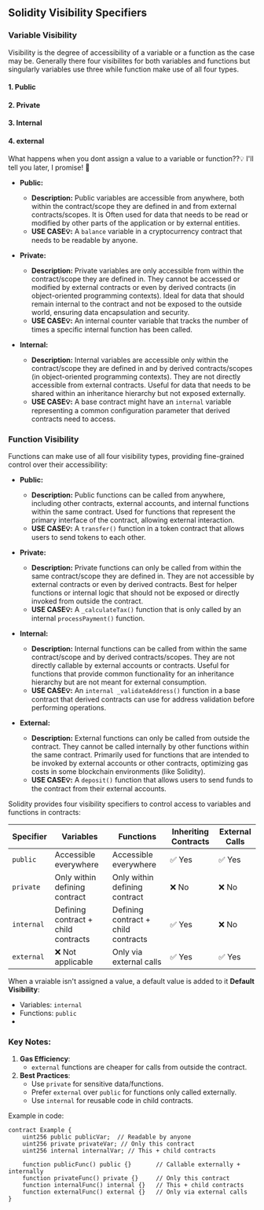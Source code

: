 ## Solidity Visibility Specifiers


### Variable Visibility

Visibility is the degree of accessibility of a variable or a function as the case may be.
Generally there four visibilites for both variables and functions but singularly variables use three while function make use of all four types.
#### 1. Public
#### 2. Private
#### 3. Internal
#### 4. external

What happens when you dont assign a value to a variable or function??💡 I'll tell you later, I promise! 🤞

* **Public:**
    * **Description:** Public variables are accessible from anywhere, both within the contract/scope they are defined in and from external contracts/scopes. It is Often used for data that needs to be read or modified by other parts of the application or by external entities.
    * **USE CASE💡:** A `balance` variable in a cryptocurrency contract that needs to be readable by anyone.

* **Private:**
    * **Description:** Private variables are only accessible from within the contract/scope they are defined in. They cannot be accessed or modified by external contracts or even by derived contracts (in object-oriented programming contexts). Ideal for data that should remain internal to the contract and not be exposed to the outside world, ensuring data encapsulation and security.
    * **USE CASE💡:** An internal counter variable that tracks the number of times a specific internal function has been called.

* **Internal:**
    * **Description:** Internal variables are accessible only within the contract/scope they are defined in and by derived contracts/scopes (in object-oriented programming contexts). They are not directly accessible from external contracts. Useful for data that needs to be shared within an inheritance hierarchy but not exposed externally.
    * **USE CASE💡:** A base contract might have an `internal` variable representing a common configuration parameter that derived contracts need to access.


### Function Visibility

Functions can make use of all four visibility types, providing fine-grained control over their accessibility:

* **Public:**
    * **Description:** Public functions can be called from anywhere, including other contracts, external accounts, and internal functions within the same contract. Used for functions that represent the primary interface of the contract, allowing external interaction.
    * **USE CASE💡:** A `transfer()` function in a token contract that allows users to send tokens to each other.

* **Private:**
    * **Description:** Private functions can only be called from within the same contract/scope they are defined in. They are not accessible by external contracts or even by derived contracts. Best for helper functions or internal logic that should not be exposed or directly invoked from outside the contract.
    * **USE CASE💡:** A `_calculateTax()` function that is only called by an internal `processPayment()` function.

* **Internal:**
    * **Description:** Internal functions can be called from within the same contract/scope and by derived contracts/scopes. They are not directly callable by external accounts or contracts. Useful for functions that provide common functionality for an inheritance hierarchy but are not meant for external consumption.
    * **USE CASE💡:** An `internal _validateAddress()` function in a base contract that derived contracts can use for address validation before performing operations.

* **External:**
    * **Description:** External functions can only be called from outside the contract. They cannot be called internally by other functions within the same contract. Primarily used for functions that are intended to be invoked by external accounts or other contracts, optimizing gas costs in some blockchain environments (like Solidity).
    * **USE CASE💡:** A `deposit()` function that allows users to send funds to the contract from their external accounts.

Solidity provides four visibility specifiers to control access to variables and functions in contracts:

| Specifier    | Variables                          | Functions                          | Inheriting Contracts | External Calls |
|--------------|------------------------------------|------------------------------------|----------------------|----------------|
| `public`     | Accessible everywhere              | Accessible everywhere              | ✅ Yes               | ✅ Yes         |
| `private`    | Only within defining contract      | Only within defining contract      | ❌ No                | ❌ No          |
| `internal`   | Defining contract + child contracts| Defining contract + child contracts| ✅ Yes               | ❌ No          |
| `external`   | ❌ Not applicable                  | Only via external calls            | ✅ Yes               | ✅ Yes         |

 When a vraiable isn't assigned a value, a default value is added to it
 **Default Visibility**: 
   - Variables: `internal`  
   - Functions: `public`  
   - 
### Key Notes:

1. **Gas Efficiency**: 
   - `external` functions are cheaper for calls from outside the contract.
2. **Best Practices**:
   - Use `private` for sensitive data/functions.
   - Prefer `external` over `public` for functions only called externally.
   - Use `internal` for reusable code in child contracts.

Example in code:
```solidity
contract Example {
    uint256 public publicVar;  // Readable by anyone
    uint256 private privateVar; // Only this contract
    uint256 internal internalVar; // This + child contracts
    
    function publicFunc() public {}       // Callable externally + internally
    function privateFunc() private {}     // Only this contract
    function internalFunc() internal {}   // This + child contracts
    function externalFunc() external {}   // Only via external calls
}
```
